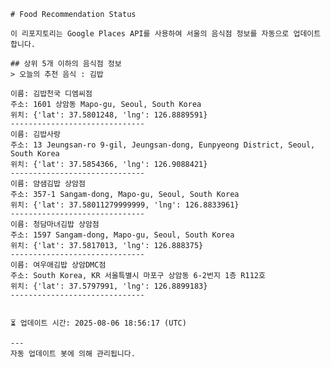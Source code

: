 
    # Food Recommendation Status

    이 리포지토리는 Google Places API를 사용하여 서울의 음식점 정보를 자동으로 업데이트합니다.

    ## 상위 5개 이하의 음식점 정보
    > 오늘의 추천 음식 : 김밥

	이름: 김밥천국 디엠씨점
	주소: 1601 상암동 Mapo-gu, Seoul, South Korea
	위치: {'lat': 37.5801248, 'lng': 126.8889591}
	------------------------------
	이름: 김밥사랑
	주소: 13 Jeungsan-ro 9-gil, Jeungsan-dong, Eunpyeong District, Seoul, South Korea
	위치: {'lat': 37.5854366, 'lng': 126.9088421}
	------------------------------
	이름: 얌샘김밥 상암점
	주소: 357-1 Sangam-dong, Mapo-gu, Seoul, South Korea
	위치: {'lat': 37.58011279999999, 'lng': 126.8833961}
	------------------------------
	이름: 청담마녀김밥 상암점
	주소: 1597 Sangam-dong, Mapo-gu, Seoul, South Korea
	위치: {'lat': 37.5817013, 'lng': 126.888375}
	------------------------------
	이름: 여우애김밥 상암DMC점
	주소: South Korea, KR 서울특별시 마포구 상암동 6-2번지 1층 R112호
	위치: {'lat': 37.5797991, 'lng': 126.8899183}
	------------------------------


    ⏳ 업데이트 시간: 2025-08-06 18:56:17 (UTC)

    ---
    자동 업데이트 봇에 의해 관리됩니다.
    
